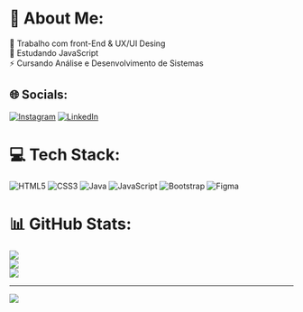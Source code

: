 # 💫 About Me:
🔭 Trabalho com front-End & UX/UI Desing<br>🌱 Estudando JavaScript<br>⚡ Cursando Análise e Desenvolvimento de Sistemas


## 🌐 Socials:
[![Instagram](https://img.shields.io/badge/Instagram-%23E4405F.svg?logo=Instagram&logoColor=white)](https://instagram.com/https://www.instagram.com/joaoedson.dantas/) [![LinkedIn](https://img.shields.io/badge/LinkedIn-%230077B5.svg?logo=linkedin&logoColor=white)](https://linkedin.com/in/https://www.linkedin.com/in/joaoedson-dantas) 

# 💻 Tech Stack:
![HTML5](https://img.shields.io/badge/html5-%23E34F26.svg?style=for-the-badge&logo=html5&logoColor=white) ![CSS3](https://img.shields.io/badge/css3-%231572B6.svg?style=for-the-badge&logo=css3&logoColor=white) ![Java](https://img.shields.io/badge/java-%23ED8B00.svg?style=for-the-badge&logo=java&logoColor=white) ![JavaScript](https://img.shields.io/badge/javascript-%23323330.svg?style=for-the-badge&logo=javascript&logoColor=%23F7DF1E) ![Bootstrap](https://img.shields.io/badge/bootstrap-%23563D7C.svg?style=for-the-badge&logo=bootstrap&logoColor=white) 	![Figma](https://img.shields.io/badge/figma-%23F24E1E.svg?style=for-the-badge&logo=figma&logoColor=white)
# 📊 GitHub Stats:
![](https://github-readme-stats.vercel.app/api?username=joaoedson-dantas&theme=react&hide_border=true&include_all_commits=false&count_private=false)<br/>
![](https://github-readme-streak-stats.herokuapp.com/?user=joaoedson-dantas&theme=react&hide_border=true)<br/>
![](https://github-readme-stats.vercel.app/api/top-langs/?username=joaoedson-dantas&theme=react&hide_border=true&include_all_commits=false&count_private=false&layout=compact)

---
[![](https://visitcount.itsvg.in/api?id=joaoedson-dantas&icon=0&color=0)](https://visitcount.itsvg.in)

<!-- Proudly created with GPRM ( https://gprm.itsvg.in ) -->